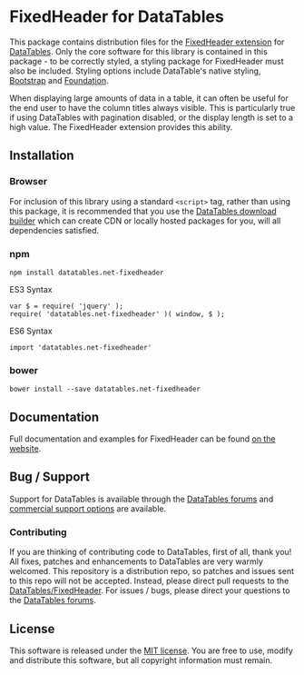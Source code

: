 # FixedHeader for DataTables 

This package contains distribution files for the [FixedHeader extension](https://datatables.net/extensions/fixedheader) for [DataTables](https://datatables.net/). Only the core software for this library is contained in this package - to be correctly styled, a styling package for FixedHeader must also be included. Styling options include DataTable's native styling, [Bootstrap](http://getbootstrap.com) and [Foundation](http://foundation.zurb.com/).

When displaying large amounts of data in a table, it can often be useful for the end user to have the column titles always visible. This is particularly true if using DataTables with pagination disabled, or the display length is set to a high value. The FixedHeader extension provides this ability.


## Installation

### Browser

For inclusion of this library using a standard `<script>` tag, rather than using this package, it is recommended that you use the [DataTables download builder](//datatables.net/download) which can create CDN or locally hosted packages for you, will all dependencies satisfied.

### npm

```
npm install datatables.net-fixedheader
```

ES3 Syntax
```
var $ = require( 'jquery' );
require( 'datatables.net-fixedheader' )( window, $ );
```

ES6 Syntax
```
import 'datatables.net-fixedheader'
```

### bower

```
bower install --save datatables.net-fixedheader
```



## Documentation

Full documentation and examples for FixedHeader can be found [on the website](https://datatables.net/extensions/fixedheader).

## Bug / Support

Support for DataTables is available through the [DataTables forums](//datatables.net/forums) and [commercial support options](//datatables.net/support) are available.


### Contributing

If you are thinking of contributing code to DataTables, first of all, thank you! All fixes, patches and enhancements to DataTables are very warmly welcomed. This repository is a distribution repo, so patches and issues sent to this repo will not be accepted. Instead, please direct pull requests to the [DataTables/FixedHeader](http://github.com/DataTables/FixedHeader). For issues / bugs, please direct your questions to the [DataTables forums](//datatables.net/forums).


## License

This software is released under the [MIT license](//datatables.net/license). You are free to use, modify and distribute this software, but all copyright information must remain.
